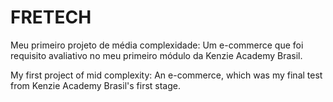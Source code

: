 # FRETECH
Meu primeiro projeto de média complexidade: Um e-commerce que foi requisito avaliativo no meu primeiro módulo da Kenzie Academy Brasil.

My first project of mid complexity: An e-commerce, which was my final test from Kenzie Academy Brasil's first stage.
